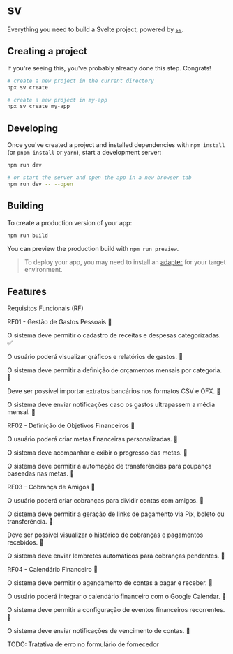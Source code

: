 # sv

Everything you need to build a Svelte project, powered by [`sv`](https://github.com/sveltejs/cli).

## Creating a project

If you're seeing this, you've probably already done this step. Congrats!

```bash
# create a new project in the current directory
npx sv create

# create a new project in my-app
npx sv create my-app
```

## Developing

Once you've created a project and installed dependencies with `npm install` (or `pnpm install` or `yarn`), start a development server:

```bash
npm run dev

# or start the server and open the app in a new browser tab
npm run dev -- --open
```

## Building

To create a production version of your app:

```bash
npm run build
```

You can preview the production build with `npm run preview`.

> To deploy your app, you may need to install an [adapter](https://svelte.dev/docs/kit/adapters) for your target environment.

## Features

Requisitos Funcionais (RF)

RF01 - Gestão de Gastos Pessoais :black_square_button:

O sistema deve permitir o cadastro de receitas e despesas categorizadas. :white_check_mark:

O usuário poderá visualizar gráficos e relatórios de gastos. :black_square_button:

O sistema deve permitir a definição de orçamentos mensais por categoria. :black_square_button:

Deve ser possível importar extratos bancários nos formatos CSV e OFX. :black_square_button:

O sistema deve enviar notificações caso os gastos ultrapassem a média mensal. :black_square_button:

RF02 - Definição de Objetivos Financeiros :black_square_button:

O usuário poderá criar metas financeiras personalizadas. :black_square_button:

O sistema deve acompanhar e exibir o progresso das metas. :black_square_button:

O sistema deve permitir a automação de transferências para poupança baseadas nas metas. :black_square_button:

RF03 - Cobrança de Amigos :black_square_button:

O usuário poderá criar cobranças para dividir contas com amigos. :black_square_button:

O sistema deve permitir a geração de links de pagamento via Pix, boleto ou transferência. :black_square_button:

Deve ser possível visualizar o histórico de cobranças e pagamentos recebidos. :black_square_button:

O sistema deve enviar lembretes automáticos para cobranças pendentes. :black_square_button:

RF04 - Calendário Financeiro :black_square_button:

O sistema deve permitir o agendamento de contas a pagar e receber. :black_square_button:

O usuário poderá integrar o calendário financeiro com o Google Calendar. :black_square_button:

O sistema deve permitir a configuração de eventos financeiros recorrentes. :black_square_button:

O sistema deve enviar notificações de vencimento de contas. :black_square_button:


TODO: 
Tratativa de erro no formulário de fornecedor